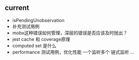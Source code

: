 
## current
- isPendingUnobservation
- 补充测试用例
- mobx这种错误如何管理，深层的错误是否应该及时抛出？
- jest cache 和 coverage原理
- computed set 是什么
- performance 测试用例，优化性能
    一个监听多个
    链式监听
    ...

